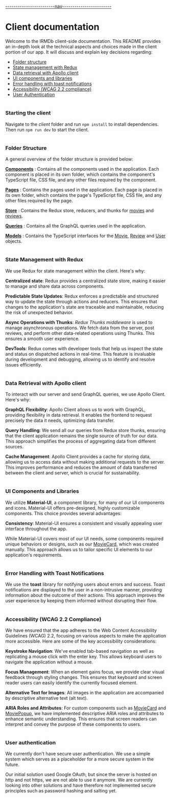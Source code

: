 [------------------------nav------------------------](../navigation.md)

# Client documentation

Welcome to the IRMDb client-side documentation. This README provides an in-depth look at the technical aspects and choices made in the client portion of our app. It will discuss and explain key decisions regarding:

- [Folder structure](#folder-structure)
- [State management with Redux](#state-management-with-redux)
- [Data retrieval with Apollo client](#data-retrieval-with-apollo-client)
- [UI components and libraries](#ui-components-and-libraries)
- [Error handling with toast notifications](#error-handling-with-toast-notifications)
- [Accessibility (WCAG 2.2 compliance)](#accessibility-wcag-22-compliance)
- [User Authentication](#user-authentication)

#

### Starting the client

Navigate to the _client_ folder and run `npm install` to install dependencies. Then run `npm run dev` to start the client.

#

### Folder Structure

A general overview of the folder structure is provided below:

[**Components**](./src/components/)
: Contains all the components used in the application. Each component is placed in its own folder, which contains the component's TypeScript file, CSS file, and any other files required by the component.

[**Pages**](./src/pages/)
: Contains the pages used in the application. Each page is placed in its own folder, which contains the page's TypeScript file, CSS file, and any other files required by the page.

[**Store**](./src/store/)
: Contains the Redux store, reducers, and thunks for [movies](./src/store/features/movies/) and [reviews](./src/store/features/reviews/).

[**Queries**](./src/queries/)
: Contains all the GraphQL queries used in the application.

[**Models**](./src/models/)
: Contains the TypeScript interfaces for the [Movie](./src/models/movie.ts), [Review](./src/models/review.ts) and [User](./src/models/user.ts) objects.

#

### State Management with Redux

We use Redux for state management within the client. Here's why:

**Centralized state**: Redux provides a centralized state store, making it easier to manage and share data across components.

**Predictable State Updates**: Redux enforces a predictable and structured way to update the state through actions and reducers. This ensures that changes to the application's state are traceable and maintainable, reducing the risk of unexpected behavior.

**Async Operations with Thunks**: _Redux Thunks middleware_ is used to manage asynchronous operations. We fetch data from the server, post reviews, and perform other data-related operations using Thunks. This ensures a smooth user experience.

**DevTools**: Redux comes with developer tools that help us inspect the state and status on dispatched actions in real-time. This feature is invaluable during development and debugging, allowing us to identify and resolve issues efficiently.

#

### Data Retrieval with Apollo client

To interact with our server and send GraphQL queries, we use Apollo Client. Here's why:

**GraphQL Flexibility**: Apollo Client allows us to work with GraphQL, providing flexibility in data retrieval. It enables the frontend to request precisely the data it needs, optimizing data transfer.

**Query Handling**: We send all our queries from Redux store thunks, ensuring that the client application remains the single source of truth for our data. This approach simplifies the process of aggregating data from different sources.

**Cache Management**: Apollo Client provides a cache for storing data, allowing us to access data without making additional requests to the server. This improves performance and reduces the amount of data transferred between the client and server, which is crucial for sustainability.

#

### UI Components and Libraries

We utilize **Material-UI**, a component library, for many of our UI components and icons. Material-UI offers pre-designed, highly customizable components. This choice provides several advantages:

**Consistency**: Material-UI ensures a consistent and visually appealing user interface throughout the app.

While Material-UI covers most of our UI needs, some components required unique behaviors or designs, such as our [MovieCard](./src/components/movieCard/MovieCard.tsx), which was created manually. This approach allows us to tailor specific UI elements to our application's requirements.

#

### Error Handling with Toast Notifications

We use the **toast** library for notifying users about errors and success. Toast notifications are displayed to the user in a non-intrusive manner, providing information about the outcome of their actions. This approach improves the user experience by keeping them informed without disrupting their flow.

#

### Accessibility (WCAG 2.2 Compliance)

We have ensured that the app adheres to the Web Content Accessibility Guidelines (WCAG) 2.2, focusing on various aspects to make the application more accessible. Here are some of the key accessibility considerations:

**Keystroke Navigation**: We've enabled tab-based navigation as well as replicating a mouse click with the enter key. This allows keyboard users to navigate the application without a mouse.

**Focus Management**: When an element gains focus, we provide clear visual feedback through styling changes. This ensures that keyboard and screen reader users can easily identify the currently focused element.

**Alternative Text for Images**: All images in the application are accompanied by descriptive alternative text (alt text).

**ARIA Roles and Attributes**: For custom components such as [MovieCard](./src/components/movieCard/MovieCard.tsx) and [MoviePopup](./src/components/moviePopup/MoviePopup.tsx), we have implemented descriptive ARIA roles and attributes to enhance semantic understanding. This ensures that screen readers can interpret and convey the purpose of these components to users.

#

### User authentication

We currently don't have secure user authentication. We use a simple system which serves as a placeholder for a more secure system in the future.

Our initial solution used Google OAuth, but since the server is hosted on http and not https, we are not able to use it anymore. We are currently looking into other solutions and have therefore not implemented secure principles such as password hashing and salting yet.
